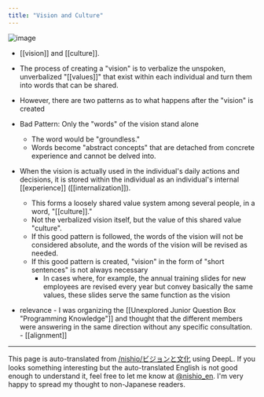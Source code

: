 ```yaml
---
title: "Vision and Culture"
---
```


![image](https://gyazo.com/68da234b5ac4fa4cff6e249ccdee086a/thumb/1000)

- [[vision]] and [[culture]].
- The process of creating a "vision" is to verbalize the unspoken, unverbalized "[[values]]" that exist within each individual and turn them into words that can be shared.
- However, there are two patterns as to what happens after the "vision" is created
- Bad Pattern: Only the "words" of the vision stand alone
    - The word would be "groundless."
    - Words become "abstract concepts" that are detached from concrete experience and cannot be delved into.
- When the vision is actually used in the individual's daily actions and decisions, it is stored within the individual as an individual's internal [[experience]] ([[internalization]]).
    - This forms a loosely shared value system among several people, in a word, "[[culture]]."
    - Not the verbalized vision itself, but the value of this shared value "culture".
    - If this good pattern is followed, the words of the vision will not be considered absolute, and the words of the vision will be revised as needed.
    - If this good pattern is created, "vision" in the form of "short sentences" is not always necessary
        - In cases where, for example, the annual training slides for new employees are revised every year but convey basically the same values, these slides serve the same function as the vision

- relevance
        - I was organizing the [[Unexplored Junior Question Box "Programming Knowledge"]] and thought that the different members were answering in the same direction without any specific consultation.
        - [[alignment]]

---
This page is auto-translated from [/nishio/ビジョンと文化](https://scrapbox.io/nishio/ビジョンと文化) using DeepL. If you looks something interesting but the auto-translated English is not good enough to understand it, feel free to let me know at [@nishio_en](https://twitter.com/nishio_en). I'm very happy to spread my thought to non-Japanese readers.